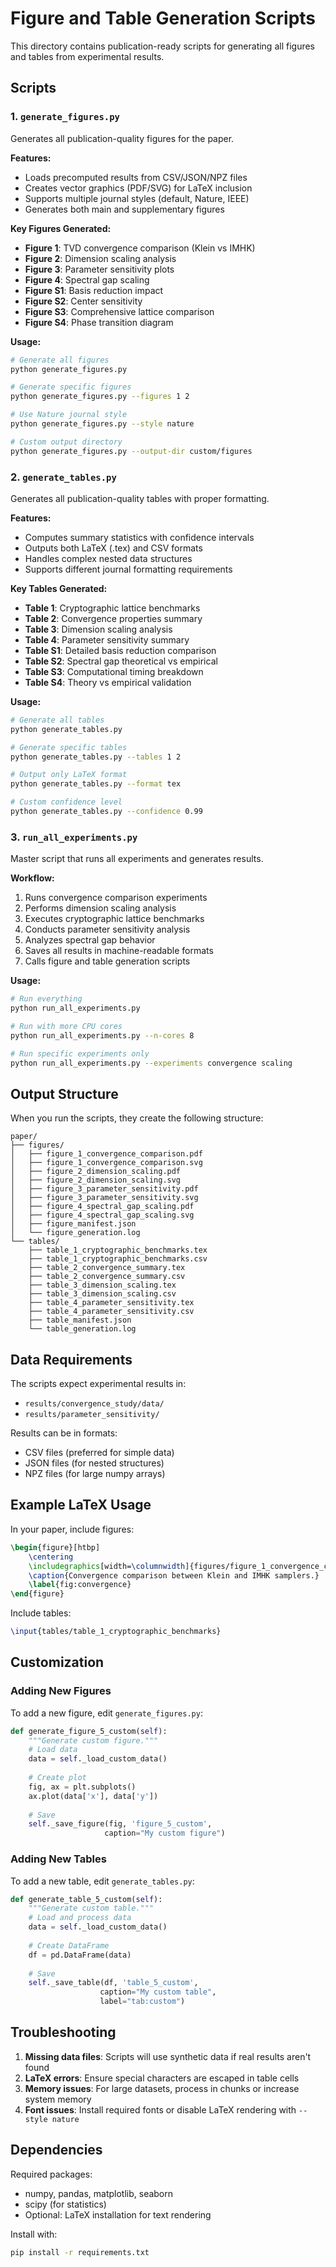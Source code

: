 # Figure and Table Generation Scripts

This directory contains publication-ready scripts for generating all figures and tables from experimental results.

## Scripts

### 1. `generate_figures.py`
Generates all publication-quality figures for the paper.

**Features:**
- Loads precomputed results from CSV/JSON/NPZ files
- Creates vector graphics (PDF/SVG) for LaTeX inclusion
- Supports multiple journal styles (default, Nature, IEEE)
- Generates both main and supplementary figures

**Key Figures Generated:**
- **Figure 1**: TVD convergence comparison (Klein vs IMHK)
- **Figure 2**: Dimension scaling analysis
- **Figure 3**: Parameter sensitivity plots
- **Figure 4**: Spectral gap scaling
- **Figure S1**: Basis reduction impact
- **Figure S2**: Center sensitivity
- **Figure S3**: Comprehensive lattice comparison
- **Figure S4**: Phase transition diagram

**Usage:**
```bash
# Generate all figures
python generate_figures.py

# Generate specific figures
python generate_figures.py --figures 1 2

# Use Nature journal style
python generate_figures.py --style nature

# Custom output directory
python generate_figures.py --output-dir custom/figures
```

### 2. `generate_tables.py`
Generates all publication-quality tables with proper formatting.

**Features:**
- Computes summary statistics with confidence intervals
- Outputs both LaTeX (.tex) and CSV formats
- Handles complex nested data structures
- Supports different journal formatting requirements

**Key Tables Generated:**
- **Table 1**: Cryptographic lattice benchmarks
- **Table 2**: Convergence properties summary
- **Table 3**: Dimension scaling analysis
- **Table 4**: Parameter sensitivity summary
- **Table S1**: Detailed basis reduction comparison
- **Table S2**: Spectral gap theoretical vs empirical
- **Table S3**: Computational timing breakdown
- **Table S4**: Theory vs empirical validation

**Usage:**
```bash
# Generate all tables
python generate_tables.py

# Generate specific tables
python generate_tables.py --tables 1 2

# Output only LaTeX format
python generate_tables.py --format tex

# Custom confidence level
python generate_tables.py --confidence 0.99
```

### 3. `run_all_experiments.py`
Master script that runs all experiments and generates results.

**Workflow:**
1. Runs convergence comparison experiments
2. Performs dimension scaling analysis
3. Executes cryptographic lattice benchmarks
4. Conducts parameter sensitivity analysis
5. Analyzes spectral gap behavior
6. Saves all results in machine-readable formats
7. Calls figure and table generation scripts

**Usage:**
```bash
# Run everything
python run_all_experiments.py

# Run with more CPU cores
python run_all_experiments.py --n-cores 8

# Run specific experiments only
python run_all_experiments.py --experiments convergence scaling
```

## Output Structure

When you run the scripts, they create the following structure:

```
paper/
├── figures/
│   ├── figure_1_convergence_comparison.pdf
│   ├── figure_1_convergence_comparison.svg
│   ├── figure_2_dimension_scaling.pdf
│   ├── figure_2_dimension_scaling.svg
│   ├── figure_3_parameter_sensitivity.pdf
│   ├── figure_3_parameter_sensitivity.svg
│   ├── figure_4_spectral_gap_scaling.pdf
│   ├── figure_4_spectral_gap_scaling.svg
│   ├── figure_manifest.json
│   └── figure_generation.log
└── tables/
    ├── table_1_cryptographic_benchmarks.tex
    ├── table_1_cryptographic_benchmarks.csv
    ├── table_2_convergence_summary.tex
    ├── table_2_convergence_summary.csv
    ├── table_3_dimension_scaling.tex
    ├── table_3_dimension_scaling.csv
    ├── table_4_parameter_sensitivity.tex
    ├── table_4_parameter_sensitivity.csv
    ├── table_manifest.json
    └── table_generation.log
```

## Data Requirements

The scripts expect experimental results in:
- `results/convergence_study/data/`
- `results/parameter_sensitivity/`

Results can be in formats:
- CSV files (preferred for simple data)
- JSON files (for nested structures)
- NPZ files (for large numpy arrays)

## Example LaTeX Usage

In your paper, include figures:
```latex
\begin{figure}[htbp]
    \centering
    \includegraphics[width=\columnwidth]{figures/figure_1_convergence_comparison}
    \caption{Convergence comparison between Klein and IMHK samplers.}
    \label{fig:convergence}
\end{figure}
```

Include tables:
```latex
\input{tables/table_1_cryptographic_benchmarks}
```

## Customization

### Adding New Figures

To add a new figure, edit `generate_figures.py`:

```python
def generate_figure_5_custom(self):
    """Generate custom figure."""
    # Load data
    data = self._load_custom_data()
    
    # Create plot
    fig, ax = plt.subplots()
    ax.plot(data['x'], data['y'])
    
    # Save
    self._save_figure(fig, 'figure_5_custom', 
                     caption="My custom figure")
```

### Adding New Tables

To add a new table, edit `generate_tables.py`:

```python
def generate_table_5_custom(self):
    """Generate custom table."""
    # Load and process data
    data = self._load_custom_data()
    
    # Create DataFrame
    df = pd.DataFrame(data)
    
    # Save
    self._save_table(df, 'table_5_custom',
                    caption="My custom table",
                    label="tab:custom")
```

## Troubleshooting

1. **Missing data files**: Scripts will use synthetic data if real results aren't found
2. **LaTeX errors**: Ensure special characters are escaped in table cells
3. **Memory issues**: For large datasets, process in chunks or increase system memory
4. **Font issues**: Install required fonts or disable LaTeX rendering with `--style nature`

## Dependencies

Required packages:
- numpy, pandas, matplotlib, seaborn
- scipy (for statistics)
- Optional: LaTeX installation for text rendering

Install with:
```bash
pip install -r requirements.txt
```